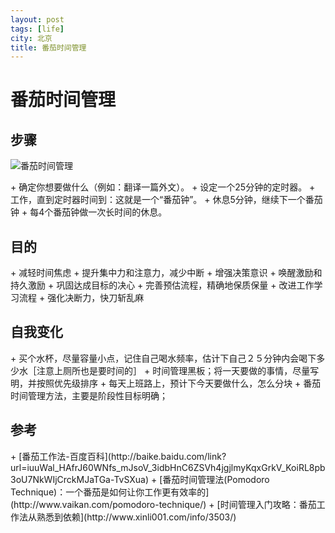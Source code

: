 ```yaml
---
layout: post
tags: [life]
city: 北京
title: 番茄时间管理
---
```


番茄时间管理
================
<p></p>

步骤
-------------
![番茄时间管理](/images/time-control.jpg)
<p></p>
+ 确定你想要做什么（例如：翻译一篇外文）。
+ 设定一个25分钟的定时器。
+ 工作，直到定时器时间到：这就是一个“番茄钟”。
+ 休息5分钟，继续下一个番茄钟
+ 每4个番茄钟做一次长时间的休息。

目的
---------
<p></p>
+ 减轻时间焦虑
+ 提升集中力和注意力，减少中断
+ 增强决策意识
+ 唤醒激励和持久激励
+ 巩固达成目标的决心
+ 完善预估流程，精确地保质保量
+ 改进工作学习流程
+ 强化决断力，快刀斩乱麻

<p></p>  

自我变化
---------
<p></p>
+ 买个水杯，尽量容量小点，记住自己喝水频率，估计下自己２５分钟内会喝下多少水［注意上厕所也是要时间的］
+ 时间管理黑板；将一天要做的事情，尽量写明，并按照优先级排序
+ 每天上班路上，预计下今天要做什么，怎么分块
+ 番茄时间管理方法，主要是阶段性目标明确； 


参考
-------------
<p></p>
+ [番茄工作法-百度百科](http://baike.baidu.com/link?url=iuuWal_HAfrJ60WNfs_mJsoV_3idbHnC6ZSVh4jgjlmyKqxGrkV_KoiRL8pb3oU7NkWIjCrckMJaTGa-TvSXua)
+ [番茄时间管理法(Pomodoro Technique)：一个番茄是如何让你工作更有效率的](http://www.vaikan.com/pomodoro-technique/)
+ [时间管理入门攻略：番茄工作法从熟悉到依赖](http://www.xinli001.com/info/3503/)